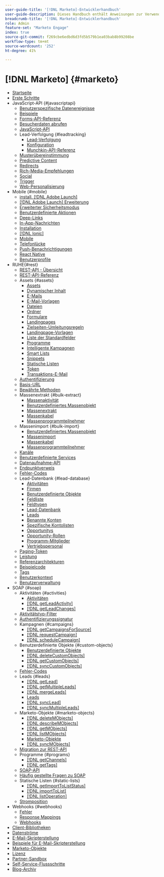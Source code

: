 ```yaml
---
user-guide-title: '[!DNL Marketo]-Entwicklerhandbuch'
user-guide-description: Dieses Handbuch enthält Anweisungen zur Verwendung von  [!DNL Marketo] -APIs.
breadcrumb-title: '[!DNL Marketo]-Entwicklerhandbuch'
role: Admin
feature-set: "Marketo Engage"
index: true
source-git-commit: f269cbe6edbd6d3fd5b579b1ea03bab8b99208be
workflow-type: tm+mt
source-wordcount: '252'
ht-degree: 41%

---
```



# [!DNL Marketo] {#marketo}

- [Startseite](home.md)
- [Erste Schritte](getting-started.md)
- JavaScript-API {#javascriptapi}
   - [Benutzerspezifische Datenereignisse](javascript-api/custom-data-events.md)
   - [Beispiele](javascript-api/examples.md)
   - [Forms-API-Referenz](javascript-api/forms-api-reference.md)
   - [Besucherdaten abrufen](javascript-api/get-visitor-data.md)
   - [JavaScript-API](javascript-api/javascript-api.md)
   - Lead-Verfolgung {#leadtracking}
      - [Lead-Verfolgung](javascript-api/lead-tracking.md)
      - [Konfiguration](javascript-api/configuration.md)
      - [Munchkin-API-Referenz](javascript-api/api-reference.md)
   - [Musterübereinstimmung](javascript-api/pattern-match.md)
   - [Predictive Content](javascript-api/predictive-content.md)
   - [Redirects](javascript-api/redirect.md)
   - [Rich-Media-Empfehlungen](javascript-api/rich-media-recommendation.md)
   - [Social](javascript-api/social.md)
   - [Trigger](javascript-api/triggers.md)
   - [Web-Personalisierung](javascript-api/web-personalization.md)
- Mobile {#mobile}
   - [install. [!DNL Adobe Launch] ](mobile/adobe-launch-extension-installation.md)
   - [[!DNL Adobe Launch] Erweiterung](mobile/adobe-launch-extension.md)
   - [Erweiterter Sicherheitsmodus](mobile/advanced-security-access-mode.md)
   - [Benutzerdefinierte Aktionen](mobile/custom-actions.md)
   - [Deep-Links](mobile/enabling-deep-links-in-your-app.md)
   - [In-App-Nachrichten](mobile/in-app-messages.md)
   - [Installation](mobile/installation.md)
   - [[!DNL Ionic]](mobile/ionic.md)
   - [Mobile](mobile/mobile.md)
   - [Telefonlücke](mobile/phonegap.md)
   - [Push-Benachrichtigungen](mobile/push-notifications.md)
   - [React Native](mobile/react-native.md)
   - [Benutzerprofile](mobile/user-profiles.md)
- RUHE{#rest}
   - [REST-API - Übersicht](rest-api/rest-api.md)
   - [REST-API-Referenz](https://developer.adobe.com/marketo-apis/)
   - Assets {#assets}
      - [Assets](rest-api/assets.md)
      - [Dynamischer Inhalt](rest-api/dynamic-content.md)
      - [E-Mails](rest-api/emails.md)
      - [E-Mail-Vorlagen](rest-api/email-templates.md)
      - [Dateien](rest-api/files.md)
      - [Ordner](rest-api/folders.md)
      - [Formulare](rest-api/forms.md)
      - [Landingpages](rest-api/landing-pages.md)
      - [Zielseiten-Umleitungsregeln](rest-api/landing-page-redirect-rules.md)
      - [Landingpage-Vorlagen](rest-api/landing-page-templates.md)
      - [Liste der Standardfelder](rest-api/list-of-standard-fields.md)
      - [Programme](rest-api/programs.md)
      - [Intelligente Kampagnen](rest-api/smart-campaigns.md)
      - [Smart Lists](rest-api/smart-lists.md)
      - [Snippets](rest-api/snippets.md)
      - [Statische Listen](rest-api/static-lists.md)
      - [Token](rest-api/tokens.md)
      - [Transaktions-E-Mail](rest-api/transactional-email.md)
   - [Authentifizierung](rest-api/authentication.md)
   - [Basis-URL](rest-api/base-url.md)
   - [Bewährte Methoden](rest-api/marketo-integration-best-practices.md)
   - Massenextrakt {#bulk-extract}
      - [Massenaktivität](rest-api/bulk-activity-extract.md)
      - [Benutzerdefiniertes Massenobjekt](rest-api/bulk-custom-object-extract.md)
      - [Massenextrakt](rest-api/bulk-extract.md)
      - [Massenkabel](rest-api/bulk-lead-extract.md)
      - [Massenprogrammteilnehmer](rest-api/bulk-program-member-extract.md)
   - Massenimport {#bulk-import}
      - [Benutzerdefiniertes Massenobjekt](rest-api/bulk-custom-object-import.md)
      - [Massenimport](rest-api/bulk-import.md)
      - [Massenkabel](rest-api/bulk-lead-import.md)
      - [Massenprogrammteilnehmer](rest-api/bulk-program-member-import.md)
   - [Kanäle](rest-api/channels.md)
   - [Benutzerdefinierte Services](rest-api/custom-services.md)
   - [Datenaufnahme-API](rest-api/data-ingestion.md)
   - [Endpunktverweis](rest-api/endpoint-reference.md)
   - [Fehler-Codes](rest-api/error-codes.md)
   - Lead-Datenbank {#lead-database}
      - [Aktivitäten](rest-api/activities.md)
      - [Firmen](rest-api/companies.md)
      - [Benutzerdefinierte Objekte](rest-api/custom-objects.md)
      - [Feldliste](rest-api/fields.md)
      - [Feldtypen](rest-api/field-types.md)
      - [Lead-Datenbank](rest-api/lead-database.md)
      - [Leads](rest-api/leads.md)
      - [Benannte Konten](rest-api/named-accounts.md)
      - [Spezifische Kontolisten](rest-api/named-account-lists.md)
      - [Opportunitys](rest-api/opportunities.md)
      - [Opportunity-Rollen](rest-api/opportunity-roles.md)
      - [Programm-Mitglieder](rest-api/program-members.md)
      - [Vertriebspersonal](rest-api/sales-persons.md)
   - [Paging-Token](rest-api/paging-tokens.md)
   - [Leistung](rest-api/performance.md)
   - [Referenzarchitekturen](rest-api/reference-architectures.md)
   - [Beispielcode](https://github.com/Marketo/REST-Sample-Code)
   - [Tags](rest-api/tags.md)
   - [Benutzerkontext](rest-api/user-context.md)
   - [Benutzerverwaltung](rest-api/user-management.md)
- SOAP {#soap}
   - Aktivitäten {#activities}
      - [Aktivitäten](soap-api/activities.md)
      - [[!DNL getLeadActivity]](soap-api/getleadactivity.md)
      - [[!DNL getLeadChanges]](soap-api/getleadchanges.md)
   - [Aktivitätstyp-Filter](soap-api/activity-type-filters.md)
   - [Authentifizierungssignatur](soap-api/authentication-signature.md)
   - Kampagnen {#campaigns}
      - [[!DNL getCampaignsForSource]](soap-api/getcampaignsforsource.md)
      - [[!DNL requestCampaign]](soap-api/requestcampaign.md)
      - [[!DNL scheduleCampaign]](soap-api/schedulecampaign.md)
   - Benutzerdefinierte Objekte {#custom-objects}
      - [Benutzerdefinierte Objekte](soap-api/custom-objects.md)
      - [[!DNL deleteCustomObjects]](soap-api/deletecustomobjects.md)
      - [[!DNL getCustomObjects]](soap-api/getcustomobjects.md)
      - [[!DNL syncCustomObjects]](soap-api/synccustomobjects.md)
   - [Fehler-Codes](soap-api/error-codes.md)
   - Leads {#leads}
      - [[!DNL getLead]](soap-api/getlead.md)
      - [[!DNL getMultipleLeads]](soap-api/getmultipleleads.md)
      - [[!DNL mergeLeads]](soap-api/mergeleads.md)
      - [Leads](soap-api/leads.md)
      - [[!DNL syncLead]](soap-api/synclead.md)
      - [[!DNL syncMultipleLeads]](soap-api/syncmultipleleads.md)
   - Marketo-Objekte {#marketo-objects}
      - [[!DNL deleteMObjects]](soap-api/deletemobjects.md)
      - [[!DNL describeMObjects]](soap-api/describemobject.md)
      - [[!DNL getMObjects]](soap-api/getmobjects.md)
      - [[!DNL listMObjects]](soap-api/listmobjects.md)
      - [Marketo-Objekte](soap-api/marketo-objects.md)
      - [[!DNL syncMObjects]](soap-api/syncmobjects.md)
   - [Migration zur REST-API](soap-api/migration.md)
   - Programme {#programs}
      - [[!DNL getChannels]](soap-api/getchannels.md)
      - [[!DNL getTags]](soap-api/gettags.md)
   - [SOAP-API](soap-api/soap-api.md)
   - [Häufig gestellte Fragen zu SOAP](soap-api/soap-faq.md)
   - Statische Listen {#static-lists}
      - [[!DNL getImportToListStatus]](soap-api/getimporttoliststatus.md)
      - [[!DNL importToList]](soap-api/importtolist.md)
      - [[!DNL listOperation]](soap-api/listoperation.md)
   - [Stromposition](soap-api/stream-position.md)
- Webhooks {#webhooks}
   - [Fehler](webhooks/errors.md)
   - [Response Mappings](webhooks/response-mappings.md)
   - [Webhooks](webhooks/webhooks.md)
- [Client-Bibliotheken](https://github.com/Marketo/Community-Supported-Client-Libraries)
- [Datenströme](https://developer.adobe.com/events/docs/guides/using/marketo/marketo-data-streams)
- [E-Mail-Skripterstellung](email-scripting.md)
- [Beispiele für E-Mail-Skripterstellung](examples.md)
- [Marketo-Objekte](marketo-objects.md)
- [Lizenz](api-license.md)
- [Partner-Sandbox](partner-sandbox.md)
- [Self-Service-Flussschritte](self-service-flow-steps.md)
- [Blog-Archiv](blog.md)
